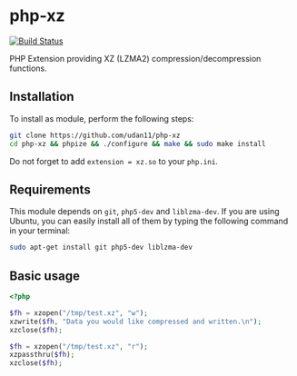 php-xz
======

[![Build Status](https://travis-ci.org/udan11/php-xz.svg?branch=master)](https://travis-ci.org/udan11/php-xz)

PHP Extension providing XZ (LZMA2) compression/decompression functions.

## Installation

To install as module, perform the following steps:

```bash
git clone https://github.com/udan11/php-xz
cd php-xz && phpize && ./configure && make && sudo make install
```

Do not forget to add `extension = xz.so` to your `php.ini`.

## Requirements

This module depends on `git`, `php5-dev` and `liblzma-dev`. If you are using Ubuntu, you can easily install all of them by typing the following command in your terminal:

```bash
sudo apt-get install git php5-dev liblzma-dev
```

## Basic usage

```php
<?php

$fh = xzopen("/tmp/test.xz", "w");
xzwrite($fh, "Data you would like compressed and written.\n");
xzclose($fh);

$fh = xzopen("/tmp/test.xz", "r");
xzpassthru($fh);
xzclose($fh);
```

